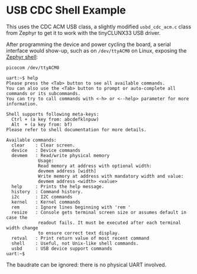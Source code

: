 # USB CDC Shell Example

This uses the CDC ACM USB class, a slightly modified `usbd_cdc_acm.c` class
from Zephyr to get it to work with the tinyCLUNX33 USB driver.

After programming the device and power cycling the board, a serial interface
would show-up, such as on `/dev/ttyACM0` on Linux, exposing the
[Zephyr shell](https://github.com/tinyvision-ai-inc/tinyclunx33_zephyr_example/blob/main/example_usb_shell/tinyclunx33_usb_shell.py):

```
picocom /dev/ttyACM0
```

```
uart:~$ help
Please press the <Tab> button to see all available commands.
You can also use the <Tab> button to prompt or auto-complete all commands or its subcommands.
You can try to call commands with <-h> or <--help> parameter for more information.

Shell supports following meta-keys:
  Ctrl + (a key from: abcdefklnpuw)
  Alt  + (a key from: bf)
Please refer to shell documentation for more details.

Available commands:
  clear    : Clear screen.
  device   : Device commands
  devmem   : Read/write physical memory
            Usage:
            Read memory at address with optional width:
            devmem address [width]
            Write memory at address with mandatory width and value:
            devmem address <width> <value>
  help     : Prints the help message.
  history  : Command history.
  i2c      : I2C commands
  kernel   : Kernel commands
  rem      : Ignore lines beginning with 'rem '
  resize   : Console gets terminal screen size or assumes default in case the
            readout fails. It must be executed after each terminal width change
            to ensure correct text display.
  retval   : Print return value of most recent command
  shell    : Useful, not Unix-like shell commands.
  usbd     : USB device support commands
uart:~$
```

The baudrate can be ignored: there is no physical UART involved.
